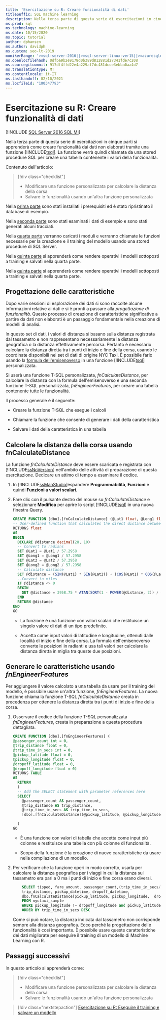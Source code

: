 ```yaml
---
title: 'Esercitazione su R: Creare funzionalità di dati'
titleSuffix: SQL machine learning
description: Nella terza parte di questa serie di esercitazioni in cinque parti si useranno le funzioni T-SQL per creare e archiviare le funzionalità dei dati di esempio con il Machine Learning di SQL.
ms.prod: sql
ms.technology: machine-learning
ms.date: 10/15/2020
ms.topic: tutorial
author: dphansen
ms.author: davidph
ms.custom: seo-lt-2019
monikerRange: '>=sql-server-2016||>=sql-server-linux-ver15||>=azuresqldb-mi-current'
ms.openlocfilehash: 0dfba9b2e9178d0b389d812881d27341fde7c208
ms.sourcegitcommit: 917df4ffd22e4a229af7dc481dcce3ebba0aa4d7
ms.translationtype: MT
ms.contentlocale: it-IT
ms.lasthandoff: 02/10/2021
ms.locfileid: "100347793"
---
```

# <a name="r-tutorial-create-data-features"></a>Esercitazione su R: Creare funzionalità di dati
[!INCLUDE [SQL Server 2016 SQL MI](../../includes/applies-to-version/sqlserver2016-asdbmi.md)]

Nella terza parte di questa serie di esercitazioni in cinque parti si apprenderà come creare funzionalità dai dati non elaborati tramite una funzione [!INCLUDE[tsql](../../includes/tsql-md.md)]. La funzione verrà quindi chiamata da una stored procedure SQL per creare una tabella contenente i valori della funzionalità.

Contenuto dell'articolo:

> [!div class="checklist"]
> + Modificare una funzione personalizzata per calcolare la distanza della corsa
> + Salvare le funzionalità usando un'altra funzione personalizzata

Nella [prima parte](r-taxi-classification-introduction.md) sono stati installati i prerequisiti ed è stato ripristinato il database di esempio.

Nella [seconda parte](r-taxi-classification-explore-data.md) sono stati esaminati i dati di esempio e sono stati generati alcuni tracciati.

Nella [quarta parte](r-taxi-classification-train-model.md) verranno caricati i moduli e verranno chiamate le funzioni necessarie per la creazione e il training del modello usando una stored procedure di SQL Server.

Nella [quinta parte](r-taxi-classification-deploy-model.md) si apprenderà come rendere operativi i modelli sottoposti a training e salvati nella quarta parte.

Nella [quinta parte](./python-taxi-classification-deploy-model.md) si apprenderà come rendere operativi i modelli sottoposti a training e salvati nella quarta parte.

## <a name="about-feature-engineering"></a>Progettazione delle caratteristiche

Dopo varie sessioni di esplorazione dei dati si sono raccolte alcune informazioni relative ai dati e si è pronti a passare alla *progettazione di funzionalità*. Questo processo di creazione di caratteristiche significative a partire da dati non elaborati è un passaggio fondamentale nella creazione di modelli di analisi.

In questo set di dati, i valori di distanza si basano sulla distanza registrata dal tassametro e non rappresentano necessariamente la distanza geografica o la distanza effettivamente percorsa. Pertanto è necessario calcolare la distanza diretta tra i punti di inizio e fine della corsa, usando le coordinate disponibili nel set di dati di origine NYC Taxi. È possibile farlo usando la [formula dell'emisenoverso](https://en.wikipedia.org/wiki/Haversine_formula) in una funzione [!INCLUDE[tsql](../../includes/tsql-md.md)] personalizzata.

Si userà una funzione T-SQL personalizzata, _fnCalculateDistance_, per calcolare la distanza con la formula dell'emisenoverso e una seconda funzione T-SQL personalizzata, _fnEngineerFeatures_, per creare una tabella contenente tutte le funzionalità.

Il processo generale è il seguente:

+ Creare la funzione T-SQL che esegue i calcoli

+ Chiamare la funzione che consente di generare i dati della caratteristica

+ Salvare i dati della caratteristica in una tabella

## <a name="calculate-trip-distance-using-fncalculatedistance"></a>Calcolare la distanza della corsa usando fnCalculateDistance

La funzione _fnCalculateDistance_ deve essere scaricata e registrata con [!INCLUDE[ssNoVersion](../../includes/ssnoversion-md.md)] nell'ambito delle attività di preparazione di questa esercitazione. Dedicare un attimo di tempo a esaminare il codice.
  
1. In [!INCLUDE[ssManStudio](../../includes/ssmanstudio-md.md)]espandere **Programmabilità**, **Funzioni** e quindi **Funzioni a valori scalari**.   

2. Fare clic con il pulsante destro del mouse su _fnCalculateDistance_ e selezionare **Modifica** per aprire lo script [!INCLUDE[tsql](../../includes/tsql-md.md)] in una nuova finestra Query.
  
   ```sql
   CREATE FUNCTION [dbo].[fnCalculateDistance] (@Lat1 float, @Long1 float, @Lat2 float, @Long2 float)  
   -- User-defined function that calculates the direct distance between two geographical coordinates.  
   RETURNS float  
   AS  
   BEGIN  
     DECLARE @distance decimal(28, 10)  
     -- Convert to radians  
     SET @Lat1 = @Lat1 / 57.2958  
     SET @Long1 = @Long1 / 57.2958  
     SET @Lat2 = @Lat2 / 57.2958  
     SET @Long2 = @Long2 / 57.2958  
     -- Calculate distance  
     SET @distance = (SIN(@Lat1) * SIN(@Lat2)) + (COS(@Lat1) * COS(@Lat2) * COS(@Long2 - @Long1))  
     --Convert to miles  
     IF @distance <> 0  
     BEGIN  
       SET @distance = 3958.75 * ATAN(SQRT(1 - POWER(@distance, 2)) / @distance);  
     END  
     RETURN @distance  
   END
   GO
   ```
  
   + La funzione è una funzione con valori scalari che restituisce un singolo valore di dati di un tipo predefinito.
  
   + Accetta come input valori di latitudine e longitudine, ottenuti dalle località di inizio e fine della corsa. La formula dell'emisenoverso converte le posizioni in radianti e usa tali valori per calcolare la distanza diretta in miglia tra queste due posizioni.

## <a name="generate-the-features-using-_fnengineerfeatures_"></a>Generare le caratteristiche usando _fnEngineerFeatures_

Per aggiungere il valore calcolato a una tabella da usare per il training del modello, è possibile usare un'altra funzione, _fnEngineerFeatures_. La nuova funzione chiama la funzione T-SQL _fnCalculateDistance_ creata in precedenza per ottenere la distanza diretta tra i punti di inizio e fine della corsa. 

1. Osservare il codice della funzione T-SQL personalizzata _fnEngineerFeatures_, creata in preparazione a questa procedura dettagliata.
  
   ```sql
   CREATE FUNCTION [dbo].[fnEngineerFeatures] (  
   @passenger_count int = 0,  
   @trip_distance float = 0,  
   @trip_time_in_secs int = 0,  
   @pickup_latitude float = 0,  
   @pickup_longitude float = 0,  
   @dropoff_latitude float = 0,  
   @dropoff_longitude float = 0)  
   RETURNS TABLE  
   AS
     RETURN
     (
     -- Add the SELECT statement with parameter references here
     SELECT
       @passenger_count AS passenger_count,
       @trip_distance AS trip_distance,
       @trip_time_in_secs AS trip_time_in_secs,
       [dbo].[fnCalculateDistance](@pickup_latitude, @pickup_longitude, @dropoff_latitude, @dropoff_longitude) AS direct_distance
  
     )
   GO
   ```

   + È una funzione con valori di tabella che accetta come input più colonne e restituisce una tabella con più colonne di funzionalità.

   + Scopo della funzione è la creazione di nuove caratteristiche da usare nella compilazione di un modello.

2. Per verificare che la funzione operi in modo corretto, usarla per calcolare la distanza geografica per i viaggi in cui la distanza sul tassametro era pari a 0 ma i punti di inizio e fine corsa erano diversi.
  
   ```sql
       SELECT tipped, fare_amount, passenger_count,(trip_time_in_secs/60) as TripMinutes,
       trip_distance, pickup_datetime, dropoff_datetime,
       dbo.fnCalculateDistance(pickup_latitude, pickup_longitude,  dropoff_latitude, dropoff_longitude) AS direct_distance
       FROM nyctaxi_sample
       WHERE pickup_longitude != dropoff_longitude and pickup_latitude != dropoff_latitude and trip_distance = 0
       ORDER BY trip_time_in_secs DESC
   ```
  
   Come si può notare, la distanza indicata dal tassametro non corrisponde sempre alla distanza geografica. Ecco perché la progettazione delle funzionalità è così importante. È possibile usare queste caratteristiche dei dati migliorate per eseguire il training di un modello di Machine Learning con R.

## <a name="next-steps"></a>Passaggi successivi

In questo articolo si apprenderà come:

> [!div class="checklist"]
> + Modificare una funzione personalizzata per calcolare la distanza della corsa
> + Salvare le funzionalità usando un'altra funzione personalizzata

> [!div class="nextstepaction"]
> [Esercitazione su R: Eseguire il training e salvare un modello](r-taxi-classification-train-model.md)